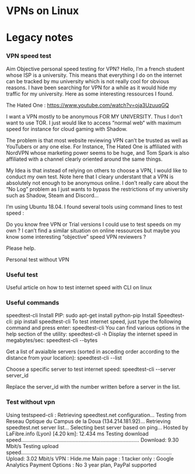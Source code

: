 # VPNs on Linux




# Legacy notes

### VPN speed test
Aim 
Objective personal speed testing for VPN?
Hello,
I’m a french student whose ISP is a university. This means that everything I do on the internet can be tracked by mu university which is not really cool for obvious reasons. I have been searching for VPN for a while as it would hide my traffic for my university. 
Here as some interesting ressources I found.

The Hated One : https://www.youtube.com/watch?v=oja3UzuuqGQ

I want a VPN mostly to be anonymous FOR MY UNIVERSITY. Thus I don’t want to use TOR. I just would like to access “normal web“ with maximum speed for instance for cloud gaming with Shadow. 

The problem is that most website reviewing VPN can’t be trusted as well as YouTubers or any one else. For Instance, The Hated One is affiliated with NordVPN whose marketing power seems to be huge, and Tom Spark is also affiliated with a channel clearly oriented around the same things.

My Idea is that instead of relying on others to choose a VPN, I would like to conduct my own test. Note here that I cleary understant that a VPN is absolutely not enough to be anonymous online. I don’t really care about the “No Log” problem as I just wants to bypass the restrictions of my university such as Shadow, Steam and Discord… 

I’m using Ubuntu 18.04.
I found several tools using command lines to test speed : 

Do you know free VPN or Trial versions I could use to test speeds on my own ? I can’t find a similar situation on online ressources but maybe you know some interesting “objective” speed VPN reviewers ? 

Please help. 

Personal test without VPN
### Useful test
Useful article on how to test internet speed with CLI on linux
### Useful commands
speedtest-cli
Install PIP:
sudo apt-get install python-pip
Install Speedtest-cli:
pip install speedtest-cli
To test internet speed, just type the following command and press enter:
speedtest-cli
You can find various options in the help section of the utility:
speedtest-cli -h
Display the internet speed in megabytes/sec:
speedtest-cli --bytes

Get a list of avaialble servers (sorted in asceding order according to the distance from your location):
speedtest-cli --list

Choose a specific server to test internet speed:
speedtest-cli --server server_id

Replace the server_id with the number written before a server in the list.

### Test without vpn 
Using testspeed-cli : 
Retrieving speedtest.net configuration...
Testing from Reseau Optique du Campus de la Doua (134.214.181.92)...
Retrieving speedtest.net server list...
Selecting best server based on ping...
Hosted by LaFibre.info (Lyon) [4.20 km]: 12.434 ms
Testing download speed................................................................................
Download: 9.30 Mbit/s
Testing upload speed......................................................................................................
Upload: 3.02 Mbit/s
VPN : Hide.me
Main page : 1 tacker only : Google Analytics
Payment Options : No 3 year plan, PayPal supported

